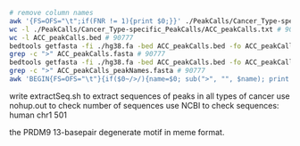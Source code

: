 
```bash
# remove column names
awk '{FS=OFS="\t";if(FNR != 1){print $0;}}' ./PeakCalls/Cancer_Type-specific_PeakCalls/ACC_peakCalls.txt > ACC_peakCalls.bed
wc -l ./PeakCalls/Cancer_Type-specific_PeakCalls/ACC_peakCalls.txt # 90778
wc -l ACC_peakCalls.bed # 90777
bedtools getfasta -fi ./hg38.fa -bed ACC_peakCalls.bed -fo ACC_peakCalls.fasta
grep -c ">" ACC_peakCalls.fasta # 90777
bedtools getfasta -fi ./hg38.fa -bed ACC_peakCalls.bed -fo ACC_peakCalls_peakNames.fasta -name
grep -c ">" ACC_peakCalls_peakNames.fasta # 90777
awk 'BEGIN{FS=OFS="\t"}{if($0~/>/){name=$0; sub(">", "", $name); print $name}}' ACC_peakCalls_peakNames.fasta | wc -l # 90777
```
write extractSeq.sh to extract sequences of peaks in all types of cancer
use nohup.out to check number of sequences
use NCBI to check sequences: human chr1 501

the PRDM9 13-basepair degenerate motif in meme format.
<!--stackedit_data:
eyJoaXN0b3J5IjpbMTk4NDI4NzQzNCwxOTE4NDgyNzY2LC0xND
kzMjQ1OTA5LDkyMDk0MTkwMSwtMTQ1OTU2Mjc5MSwxODA1NzE4
NTA4LDE2NzkyOTY4NTIsMTM2MjY0MTQ1Nl19
-->